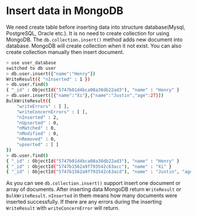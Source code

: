 # Insert data in MongoDB
We need create table before inserting data into structure database(Mysql, PostgreSQL, Oracle etc.).
It is no need to create collection for using MongoDB. The `db.collection.insert()` method adds new
document into database. MongoDB will create collection when it not exist. You can also create collection 
manually then insert document.
```bash
> use user_database
switched to db user
> db.user.insert({"name":"Henry"})
WriteResult({ "nInserted" : 1 })
> db.user.find()
{ "_id" : ObjectId("5747b01d4bca08a38db22ad3"), "name" : "Henry" }
> db.user.insert([{"name":"Xi"},{"name":"Justin","age":27}])
BulkWriteResult({
	"writeErrors" : [ ],
	"writeConcernErrors" : [ ],
	"nInserted" : 2,
	"nUpserted" : 0,
	"nMatched" : 0,
	"nModified" : 0,
	"nRemoved" : 0,
	"upserted" : [ ]
})
> db.user.find()
{ "_id" : ObjectId("5747b01d4bca08a38db22ad3"), "name" : "Henry" }
{ "_id" : ObjectId("5747b1562a9f793542c63acc"), "name" : "Xi" }
{ "_id" : ObjectId("5747b1562a9f793542c63acd"), "name" : "Justin", "age" : 27 }
```
As you can see `db.collection.insert()` support insert one document or array of documents. After inserting
data MongoDB return `WriteResult` or `BulkWriteResult`. `nInserted` in them means how many documents were
inserted successfully. If there are any errors during the inserting `WriteResult` with `writeConcernError` 
will return.